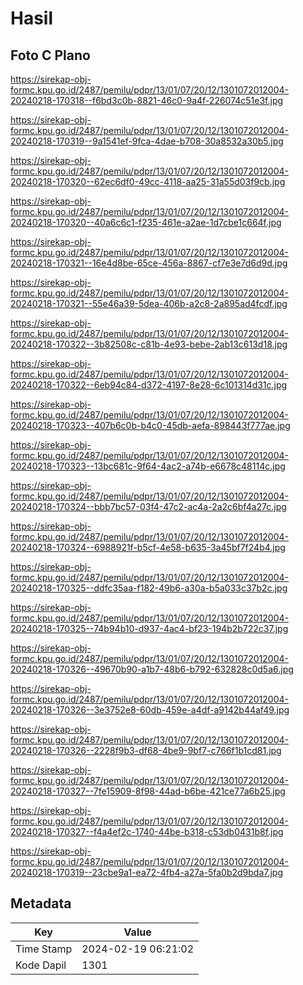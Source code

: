 # Hasil

## Foto C Plano

https://sirekap-obj-formc.kpu.go.id/2487/pemilu/pdpr/13/01/07/20/12/1301072012004-20240218-170318--f6bd3c0b-8821-46c0-9a4f-226074c51e3f.jpg

https://sirekap-obj-formc.kpu.go.id/2487/pemilu/pdpr/13/01/07/20/12/1301072012004-20240218-170319--9a1541ef-9fca-4dae-b708-30a8532a30b5.jpg

https://sirekap-obj-formc.kpu.go.id/2487/pemilu/pdpr/13/01/07/20/12/1301072012004-20240218-170320--62ec6df0-49cc-4118-aa25-31a55d03f9cb.jpg

https://sirekap-obj-formc.kpu.go.id/2487/pemilu/pdpr/13/01/07/20/12/1301072012004-20240218-170320--40a6c6c1-f235-461e-a2ae-1d7cbe1c664f.jpg

https://sirekap-obj-formc.kpu.go.id/2487/pemilu/pdpr/13/01/07/20/12/1301072012004-20240218-170321--16e4d8be-65ce-456a-8867-cf7e3e7d6d9d.jpg

https://sirekap-obj-formc.kpu.go.id/2487/pemilu/pdpr/13/01/07/20/12/1301072012004-20240218-170321--55e46a39-5dea-406b-a2c8-2a895ad4fcdf.jpg

https://sirekap-obj-formc.kpu.go.id/2487/pemilu/pdpr/13/01/07/20/12/1301072012004-20240218-170322--3b82508c-c81b-4e93-bebe-2ab13c613d18.jpg

https://sirekap-obj-formc.kpu.go.id/2487/pemilu/pdpr/13/01/07/20/12/1301072012004-20240218-170322--6eb94c84-d372-4197-8e28-6c101314d31c.jpg

https://sirekap-obj-formc.kpu.go.id/2487/pemilu/pdpr/13/01/07/20/12/1301072012004-20240218-170323--407b6c0b-b4c0-45db-aefa-898443f777ae.jpg

https://sirekap-obj-formc.kpu.go.id/2487/pemilu/pdpr/13/01/07/20/12/1301072012004-20240218-170323--13bc681c-9f64-4ac2-a74b-e6678c48114c.jpg

https://sirekap-obj-formc.kpu.go.id/2487/pemilu/pdpr/13/01/07/20/12/1301072012004-20240218-170324--bbb7bc57-03f4-47c2-ac4a-2a2c6bf4a27c.jpg

https://sirekap-obj-formc.kpu.go.id/2487/pemilu/pdpr/13/01/07/20/12/1301072012004-20240218-170324--6988921f-b5cf-4e58-b635-3a45bf7f24b4.jpg

https://sirekap-obj-formc.kpu.go.id/2487/pemilu/pdpr/13/01/07/20/12/1301072012004-20240218-170325--ddfc35aa-f182-49b6-a30a-b5a033c37b2c.jpg

https://sirekap-obj-formc.kpu.go.id/2487/pemilu/pdpr/13/01/07/20/12/1301072012004-20240218-170325--74b94b10-d937-4ac4-bf23-194b2b722c37.jpg

https://sirekap-obj-formc.kpu.go.id/2487/pemilu/pdpr/13/01/07/20/12/1301072012004-20240218-170326--49670b90-a1b7-48b6-b792-632828c0d5a6.jpg

https://sirekap-obj-formc.kpu.go.id/2487/pemilu/pdpr/13/01/07/20/12/1301072012004-20240218-170326--3e3752e8-60db-459e-a4df-a9142b44af49.jpg

https://sirekap-obj-formc.kpu.go.id/2487/pemilu/pdpr/13/01/07/20/12/1301072012004-20240218-170326--2228f9b3-df68-4be9-9bf7-c766f1b1cd81.jpg

https://sirekap-obj-formc.kpu.go.id/2487/pemilu/pdpr/13/01/07/20/12/1301072012004-20240218-170327--7fe15909-8f98-44ad-b6be-421ce77a6b25.jpg

https://sirekap-obj-formc.kpu.go.id/2487/pemilu/pdpr/13/01/07/20/12/1301072012004-20240218-170327--f4a4ef2c-1740-44be-b318-c53db0431b8f.jpg

https://sirekap-obj-formc.kpu.go.id/2487/pemilu/pdpr/13/01/07/20/12/1301072012004-20240218-170319--23cbe9a1-ea72-4fb4-a27a-5fa0b2d9bda7.jpg


## Metadata

| Key        | Value               |
| ---------- | ------------------- |
| Time Stamp | 2024-02-19 06:21:02 |
| Kode Dapil | 1301                |



